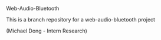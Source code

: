 Web-Audio-Bluetooth

This is a branch repository for a web-audio-bluetooth project

(Michael Dong - Intern Research)